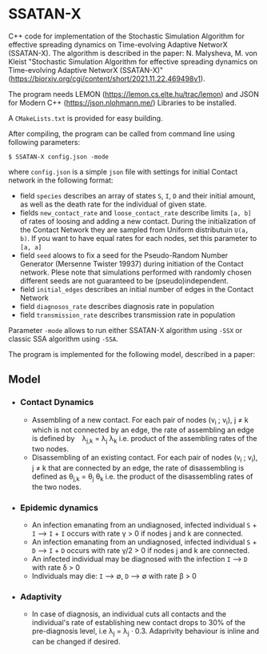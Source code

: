 # SSATAN-X

C++ code for implementation of the Stochastic Simulation Algorithm for effective spreading dynamics on Time-evolving Adaptive NetworX (SSATAN-X). The algorithm is described in the paper: N. Malysheva, M. von Kleist "Stochastic Simulation Algorithm for effective spreading dynamics on Time-evolving Adaptive NetworX (SSATAN-X)"  (https://biorxiv.org/cgi/content/short/2021.11.22.469498v1).    
  
The program needs LEMON (https://lemon.cs.elte.hu/trac/lemon) and JSON for Modern C++ (https://json.nlohmann.me/) Libraries to be installed.  
  
A `CMakeLists.txt` is provided for easy building.    

After compiling, the program can be called from command line using following parameters:  
```
$ SSATAN-X config.json -mode 
```
where `config.json` is a simple `json` file with settings for initial Contact network in the following format:
* field `species` describes an array of states `S`, `I`, `D` and their initial amount, as well as the death rate for the individual of given state.
* fields `new_contact_rate` and `loose_contact_rate` describe limits `[a, b]` of rates of loosing and adding a new contact. During the initialization of the 
Contact Network they are sampled from Uniform distributuin `U(a, b)`. If you want to have equal rates for each nodes, set this parameter to `[a, a]`
* field `seed` aloows to fix a seed for the Pseudo-Random Number Generator (Mersenne Twister 19937) during initiation of the Contact network. Plese note that simulations performed with randomly chosen different seeds are not guaranteed to be (pseudo)independent.
* field `initial_edges` describes an initial number of edges in the Contact Network
* field `diagnosos_rate` describes diagnosis rate in population
* field `transmission_rate` describes transmission rate in population
  
Parameter `-mode` allows to run either SSATAN-X algorithm using `-SSX` or classic SSA algorithm using `-SSA`.  
  
The program is implemented for the following model, described in a paper:  
## Model
* ### Contact Dynamics 
  *  Assembling of a new contact. For each pair of nodes (v<sub>i</sub> ; v<sub>i</sub>),  j &#8800; k which is not connected by an edge, the rate of assembling an edge is defined by   &lambda;<sub>j,k</sub>  &#61; &lambda;<sub>j</sub>  &lambda;<sub>k</sub> i.e. product of the assembling rates of the two nodes.
  *  Disassembling of an existing contact. For each pair of nodes (v<sub>i</sub> ; v<sub>i</sub>),  j &#8800; k that are connected by an edge, the rate of disassembling is defined as &theta;<sub>j,k</sub>  &#61; &theta;<sub>j</sub>  &theta;<sub>k</sub> i.e. the product of the disassembling rates of the two nodes.
  
* ### Epidemic dynamics
  * An infection emanating from an undiagnosed, infected individual `S` + `I` &#10230; `I` + `I` occurs with rate &gamma; > 0 if nodes j and k are connected.
  * An infection emanating from an undiagnosed, infected individual `S` + `D` &#10230; `I` + `D` occurs with rate &gamma;/2 > 0 if nodes j and k are connected.
  * An infected individual may be diagnosed with the infection `I` &#10230; `D` with rate &delta; > 0
  * Individuals may die: `I` &#10230; &#8709;, `D` &#10230; &#8709;  with rate &beta; > 0
* ### Adaptivity
  * In case of diagnosis, an individual cuts all contacts and the individual's rate of establishing new contact drops to 30% of the pre-diagnosis level, i.e &lambda;<sub>j</sub> &#61; &lambda;<sub>j</sub> &middot; 0.3. Adaprivity behaviour is inline and can be changed if desired.

